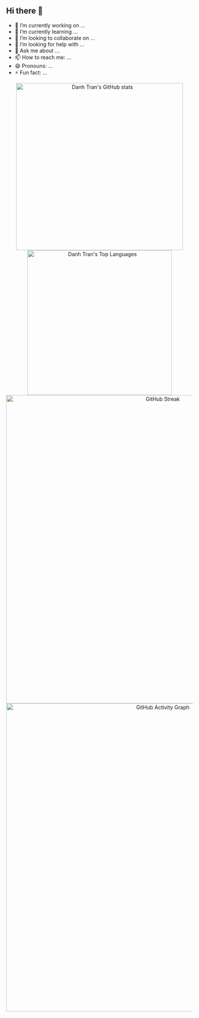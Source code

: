 ## Hi there 👋

- 🔭 I’m currently working on ...
- 🌱 I’m currently learning ...
- 👯 I’m looking to collaborate on ...
- 🤔 I’m looking for help with ...
- 💬 Ask me about ...
- 📫 How to reach me: ...
- 😄 Pronouns: ...
- ⚡ Fun fact: ...

<div align="center">
    <!-- Stats + Langs -->
  <a href="https://github.com/congdanh1608" style="display:inline-block;">
    <img
      width="450"
      src="https://github-readme-stats-eight-gamma-39.vercel.app/api?username=congdanh1608&show_icons=true&theme=tokyonight&count_private=true&card_width=400"
      alt="Danh Tran's GitHub stats"
    />
  </a>
  <a href="https://github.com/congdanh1608" style="display:inline-block;">
    <img
      width="390"
      src="https://github-readme-stats-eight-gamma-39.vercel.app/api/top-langs?username=congdanh1608&layout=compact&theme=tokyonight&count_private=true&card_width=400"
      alt="Danh Tran's Top Languages"
    />
  </a>

  <!-- Streak -->
  <br/>
  <a href="https://github.com/congdanh1608">
    <img width="830"
      src="https://github-readme-streak-stats.herokuapp.com?user=congdanh1608&theme=tokyonight&hide_border=false"
      alt="GitHub Streak" />
  </a>

  <!-- graph -->
<a href="https://github.com/congdanh1608">
  <img
    width="830"
    src="https://github-readme-activity-graph.vercel.app/graph?username=congdanh1608&theme=tokyo-night&hide_border=true"
    alt="GitHub Activity Graph"
  />
</a>

</div>
